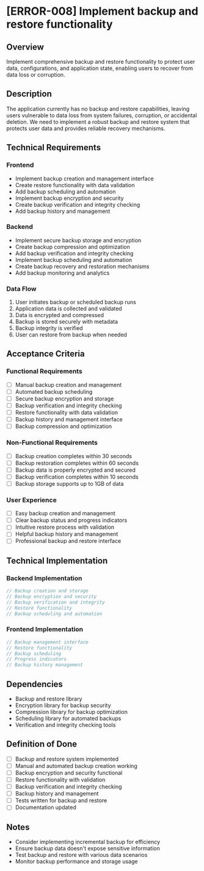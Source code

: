 # [ERROR-008] Implement backup and restore functionality

## Overview

Implement comprehensive backup and restore functionality to protect user data, configurations, and application state, enabling users to recover from data loss or corruption.

## Description

The application currently has no backup and restore capabilities, leaving users vulnerable to data loss from system failures, corruption, or accidental deletion. We need to implement a robust backup and restore system that protects user data and provides reliable recovery mechanisms.

## Technical Requirements

### Frontend

- Implement backup creation and management interface
- Create restore functionality with data validation
- Add backup scheduling and automation
- Implement backup encryption and security
- Create backup verification and integrity checking
- Add backup history and management

### Backend

- Implement secure backup storage and encryption
- Create backup compression and optimization
- Add backup verification and integrity checking
- Implement backup scheduling and automation
- Create backup recovery and restoration mechanisms
- Add backup monitoring and analytics

### Data Flow

1. User initiates backup or scheduled backup runs
2. Application data is collected and validated
3. Data is encrypted and compressed
4. Backup is stored securely with metadata
5. Backup integrity is verified
6. User can restore from backup when needed

## Acceptance Criteria

### Functional Requirements

- [ ] Manual backup creation and management
- [ ] Automated backup scheduling
- [ ] Secure backup encryption and storage
- [ ] Backup verification and integrity checking
- [ ] Restore functionality with data validation
- [ ] Backup history and management interface
- [ ] Backup compression and optimization

### Non-Functional Requirements

- [ ] Backup creation completes within 30 seconds
- [ ] Backup restoration completes within 60 seconds
- [ ] Backup data is properly encrypted and secured
- [ ] Backup verification completes within 10 seconds
- [ ] Backup storage supports up to 1GB of data

### User Experience

- [ ] Easy backup creation and management
- [ ] Clear backup status and progress indicators
- [ ] Intuitive restore process with validation
- [ ] Helpful backup history and management
- [ ] Professional backup and restore interface

## Technical Implementation

### Backend Implementation

```rust
// Backup creation and storage
// Backup encryption and security
// Backup verification and integrity
// Restore functionality
// Backup scheduling and automation
```

### Frontend Implementation

```typescript
// Backup management interface
// Restore functionality
// Backup scheduling
// Progress indicators
// Backup history management
```

## Dependencies

- Backup and restore library
- Encryption library for backup security
- Compression library for backup optimization
- Scheduling library for automated backups
- Verification and integrity checking tools

## Definition of Done

- [ ] Backup and restore system implemented
- [ ] Manual and automated backup creation working
- [ ] Backup encryption and security functional
- [ ] Restore functionality with validation
- [ ] Backup verification and integrity checking
- [ ] Backup history and management
- [ ] Tests written for backup and restore
- [ ] Documentation updated

## Notes

- Consider implementing incremental backup for efficiency
- Ensure backup data doesn't expose sensitive information
- Test backup and restore with various data scenarios
- Monitor backup performance and storage usage

